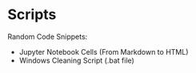 # Scripts

Random Code Snippets:

* Jupyter Notebook Cells (From Markdown to HTML)
* Windows Cleaning Script (.bat file)

